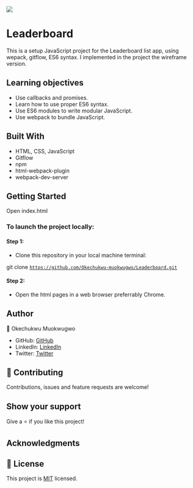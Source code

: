 ![](https://img.shields.io/badge/Microverse-blueviolet)

# Leaderboard
This is a setup JavaScript project for the Leaderboard list app, using wepack, gitflow, ES6 syntax. I implemented in the project the wireframe version. 

 ## Learning objectives
- Use callbacks and promises.
- Learn how to use proper ES6 syntax.
- Use ES6 modules to write modular JavaScript.
- Use webpack to bundle JavaScript.

## Built With

- HTML, CSS, JavaScript
- Gitflow
- npm
- html-webpack-plugin
- webpack-dev-server


## Getting Started
Open index.html

### To launch the project locally:

#### Step 1:
- Clone this repository in your local machine terminal:

git clone <code>https://github.com/Okechukwu-muokwugwo/Leaderboard.git</code>

#### Step 2:

- Open the html pages in a web browser preferrably Chrome.

## Author

👤 Okechukwu Muokwugwo

- GitHub: [GitHub](https://github.com/Okechukwu-muokwugwo)
- LinkedIn: [LinkedIn](https://www.linkedin.com/in/okeimuokwugwo/)
- Twitter: [Twitter](https://twitter.com/excel4eva)


## 🤝 Contributing

Contributions, issues and feature requests are welcome!


## Show your support

Give a ⭐️ if you like this project!

## Acknowledgments

## 📝 License

This project is [MIT](./MIT.md) licensed.
